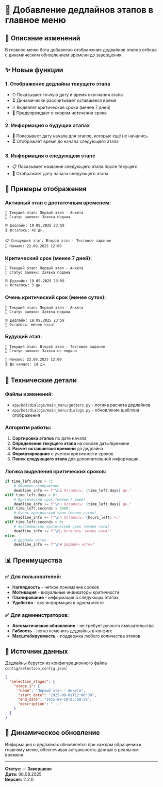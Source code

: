 # 📅 Добавление дедлайнов этапов в главное меню

## 🎯 **Описание изменений**

В главное меню бота добавлено отображение дедлайнов этапов отбора с динамическим обновлением времени до завершения.

## ✨ **Новые функции**

### 1. **Отображение дедлайна текущего этапа**
- ⏰ Показывает точную дату и время окончания этапа
- ⏳ Динамически рассчитывает оставшееся время
- 🔥 Выделяет критические сроки (менее 7 дней)
- 🚨 Предупреждает о скором истечении срока

### 2. **Информация о будущих этапах**
- 🚀 Показывает дату начала для этапов, которые ещё не начались
- ⏳ Отображает время до начала следующего этапа

### 3. **Информация о следующем этапе**
- 📋 Показывает название следующего этапа после текущего
- 🚀 Отображает дату начала следующего этапа

## 🎨 **Примеры отображения**

### **Активный этап с достаточным временем:**
```
📅 Текущий этап: Первый этап - Анкета
📝 Статус заявки: Заявка подана

⏰ Дедлайн: 19.09.2025 23:59
⏳ Осталось: 42 дн.

📋 Следующий этап: Второй этап - Тестовое задание
🚀 Начало: 22.09.2025 12:00
```

### **Критический срок (менее 7 дней):**
```
📅 Текущий этап: Первый этап - Анкета
📝 Статус заявки: Заявка подана

⏰ Дедлайн: 19.09.2025 23:59
🔥 Осталось: 3 дн.
```

### **Очень критический срок (менее суток):**
```
📅 Текущий этап: Первый этап - Анкета
📝 Статус заявки: Заявка подана

⏰ Дедлайн: 19.09.2025 23:59
🚨 Осталось: менее часа!
```

### **Будущий этап:**
```
📅 Текущий этап: Второй этап - Тестовое задание
📝 Статус заявки: Заявка не подана

🚀 Начало: 22.09.2025 12:00
⏳ До начала: 14 дн.
```

## 🔧 **Технические детали**

### **Файлы изменений:**
- `app/bot/dialogs/main_menu/getters.py` - логика расчета дедлайнов
- `app/bot/dialogs/main_menu/dialogs.py` - обновление шаблона отображения

### **Алгоритм работы:**
1. **Сортировка этапов** по дате начала
2. **Определение текущего этапа** на основе даты/времени
3. **Расчет оставшегося времени** до дедлайна
4. **Форматирование** с учетом критичности сроков
5. **Поиск следующего этапа** для дополнительной информации

### **Логика выделения критических сроков:**
```python
if time_left.days > 7:
    # Обычное отображение
    deadline_info += f"\n⏳ Осталось: {time_left.days} дн."
elif time_left.days > 0:
    # Критический срок (менее 7 дней)
    deadline_info += f"\n🔥 Осталось: {time_left.days} дн."
elif time_left.seconds > 3600:
    # Очень критический срок (менее суток)
    deadline_info += f"\n🔥 Осталось: {hours_left} ч."
elif time_left.seconds > 0:
    # Экстремально критический срок (менее часа)
    deadline_info += f"\n🚨 Осталось: менее часа!"
else:
    # Дедлайн истек
    deadline_info += f"\n❌ Дедлайн истек"
```

## 📊 **Преимущества**

### ✅ **Для пользователей:**
- **Наглядность** - четкое понимание сроков
- **Мотивация** - визуальные индикаторы критичности
- **Планирование** - информация о следующих этапах
- **Удобство** - вся информация в одном месте

### ✅ **Для администраторов:**
- **Автоматическое обновление** - не требует ручного вмешательства
- **Гибкость** - легко изменить дедлайны в конфиге
- **Масштабируемость** - поддержка любого количества этапов

## 🚀 **Источник данных**

Дедлайны берутся из конфигурационного файла `config/selection_config.json`:

```json
{
  "selection_stages": {
    "stage_1": {
      "name": "Первый этап - Анкета",
      "start_date": "2025-08-01T12:00:00",
      "end_date": "2025-09-19T23:59:59",
      "description": "..."
    }
  }
}
```

## 🔄 **Динамическое обновление**

Информация о дедлайнах обновляется при каждом обращении к главному меню, обеспечивая актуальность данных в реальном времени.

---
**Статус:** ✅ **Завершено**  
**Дата:** 08.08.2025  
**Версия:** 2.2.0
